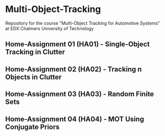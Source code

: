 # Multi-Object-Tracking
Repository for the course "Multi-Object Tracking for Automotive Systems" at EDX Chalmers University of Technology

## Home-Assignment 01 (HA01) - Single-Object Tracking in Clutter


## Home-Assignment 02 (HA02) - Tracking n Objects in Clutter


## Home-Assignment 03 (HA03) - Random Finite Sets


## Home-Assignment 04 (HA04) - MOT Using Conjugate Priors
